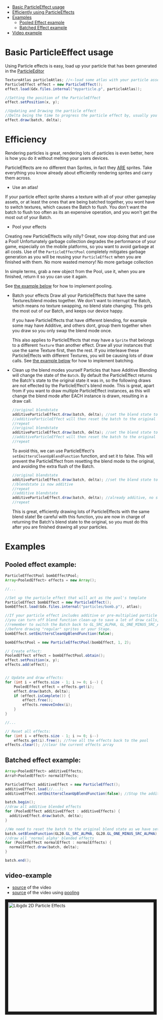 * [Basic ParticleEffect usage](#basic-particleeffect-usage)
* [Efficiently using ParticleEffects](#efficiency)
* [Examples](#examples)
  * [Pooled Effect example](#pooled-effect-example)
  * [Batched Effect example](#batched-effect-example)
* [Video example](#video-example)

# Basic ParticleEffect usage
Using Particle effects is easy, load up your particle that has been generated in the [ParticleEditor](https://github.com/libgdx/libgdx/wiki/2D-Particle-Editor)
```java
TextureAtlas particleAtlas; //<-load some atlas with your particle assets in
ParticleEffect effect = new ParticleEffect();
effect.load(Gdx.files.internal("myparticle.p", particleAtlas));

//Setting the position of the ParticleEffect
effect.setPosition(x, y);

//Updating and Drawing the particle effect
//Delta being the time to progress the particle effect by, usually you pass in Gdx.graphics.getDeltaTime();
effect.draw(batch, delta);

```

# Efficiency
Rendering particles is great, rendering lots of particles is even better, here is how you do it without melting your users devices.

ParticleEffects are no different than Sprites, in fact they [ARE](https://github.com/libgdx/libgdx/blob/master/gdx/src/com/badlogic/gdx/graphics/g2d/ParticleEmitter.java#L98) sprites.  Take everything you know already about efficiently rendering sprites and carry them across.  

 * Use an atlas!
 
 If your particle effect sprite shares a texture with all of your other gameplay assets, or at least the ones that are being batched together, you wont have to switch
 textures, which causes the Batch to flush.  You don't want the batch to flush too often as its an expensive operation, and you won't get the most out of your Batch.

 * Pool your effects

 Creating new ParticleEffects willy nilly? Great, now stop doing that and use a Pool! Unfortunately garbage collection degrades the performance of your game, especially on the mobile platforms, so you want to avoid garbage at all costs.  Use of the `ParticleEffectPool` completely mitigates garbage generation as you will be reusing your `ParticleEffect` when you are finished with them.  No more wasted memory! No more garbage collection

 In simple terms, grab a new object from the Pool, use it, when you are finished, return it so you can use it again.

 See [the example below](#pooled-effect-example) for how to implement pooling.
 
* Batch your effects
  Draw all your ParticleEffects that have the same Textures/blend modes together.  We don't want to interrupt the Batch, which means no texture swapping, no blend state changing. This gets the most out of our Batch, and keeps our device happy.

  If you have ParticleEffects that have different blending, for example some may have Additive, and others dont, group them together when you draw so you only swap the blend mode once.

  This also applies to ParticleEffects that may have a `Sprite` that belongs to a different `Texture` than another effect.  Draw all your instances that use the same Texture first, then the rest.  If you interleave these ParticleEffects with different Textures, you will be causing lots of draw calls.
  See [the example below](#batched-effect-example) for how to implement batching.

* Clean up the blend modes yourself
  Particles that have Additive Blending will change the state of the `Batch`. By default the ParticleEffect returns the Batch's state to the original state it was in, so the following draws are not effected by the ParticleEffect's blend mode.  This is great, apart from if you want to draw multiple ParticleEffect instances, as this will change the blend mode after EACH instance is drawn, resulting in a draw call.

  ```java
  //original blendstate
  additiveParticleEffect.draw(batch, delta); //set the blend state to additive, (flushes the batch)
  //additiveParticleEffect will then reset the batch to the original blend state (flushes the batch)
  //repeat
  //original blendstate
  additiveParticleEffect.draw(batch, delta); //set the blend state to additive, (flushes the batch)
  //additiveParticleEffect will then reset the batch to the original blend state (flushes the batch)
  //repeat
  ```

  To avoid this, we can use ParticleEffect's `setEmittersCleanUpBlendFunction` function, and set it to false.  This will prevent the ParticleEffect from resetting the blend mode to the original, and avoiding the extra flush of the Batch.

  ```java
  //original blendstate
  additiveParticleEffect.draw(batch, delta); //set the blend state to additive, (flushes the batch)
  //blendstate is now additive
  //repeat
  //additive blendstate
  additiveParticleEffect.draw(batch, delta); //already additive, no state change (no flush)
  //repeat
  ```

  This is great, efficiently drawing lots of ParticleEffects with the same blend state! Be careful with this function, you are now in charge of returning the Batch's blend state to the original, so you must do this after you are finished drawing all your particles.

# Examples
## Pooled effect example:
```java
ParticleEffectPool bombEffectPool;
Array<PooledEffect> effects = new Array();

//...

//Set up the particle effect that will act as the pool's template
ParticleEffect bombEffect = new ParticleEffect();
bombEffect.load(Gdx.files.internal("particles/bomb.p"), atlas);

//If your particle effect includes additive or pre-multiplied particle emitters
//you can turn off blend function clean-up to save a lot of draw calls, but
//remember to switch the Batch back to GL_SRC_ALPHA, GL_ONE_MINUS_SRC_ALPHA
//before drawing "regular" sprites or your Stage.
bombEffect.setEmittersCleanUpBlendFunction(false);

bombEffectPool = new ParticleEffectPool(bombEffect, 1, 2);

// Create effect:
PooledEffect effect = bombEffectPool.obtain();
effect.setPosition(x, y);
effects.add(effect);


// Update and draw effects:
for (int i = effects.size - 1; i >= 0; i--) {
	PooledEffect effect = effects.get(i);
	effect.draw(batch, delta);
	if (effect.isComplete()) {
		effect.free();
		effects.removeIndex(i);
	}
}

//...

// Reset all effects:
for (int i = effects.size - 1; i >= 0; i--)
    effects.get(i).free(); //free all the effects back to the pool
effects.clear(); //clear the current effects array
```

## Batched effect example:
```java
Array<PooledEffect> additiveEffects;
ArraY<PooledEffect> normalEffects;

ParticleEffect additiveEffect = new ParticleEffect();
additiveEffect.load(//...);
additiveEffect.setEmittersCleanUpBlendFunction(false); //Stop the additive effect restting the blend state

batch.begin();
//draw all additive blended effects
for (PooledEffect additiveEffect : additiveEffects) {
  additiveEffect.draw(batch, delta);
}

//We need to reset the batch to the original blend state as we have setEmittersCleanUpBlendFunction as false in additiveEffect
batch.setBlendFunction(GL20.GL_SRC_ALPHA, GL20.GL_ONE_MINUS_SRC_ALPHA);
//draw all 'normal alpha' blended effects
for (PooledEffect normalEffect : normalEffects) {
  normalEffect.draw(batch, delta);
}

batch.end();
```

## video-example

  * [source](https://bitbucket.org/dermetfan/somelibgdxtests/src/207cfc0a6123b48200d5cf721df222cbe7faf1be/src/net/dermetfan/someLibgdxTests/screens/ParticleEffectsTutorial.java?at=default) of the video
  * [source](https://bitbucket.org/dermetfan/somelibgdxtests/src/4582a1bf94bded4f30df47b9195d1ae14728b847/src/net/dermetfan/someLibgdxTests/screens/ParticleEffectsTutorial.java?at=default) of the video using [pooling](https://www.youtube.com/watch?v=3OwIiELYa70)

<a href="http://www.youtube.com/watch?feature=player_embedded&v=LCLa-rgR_MA
" target="_blank"><img src="http://img.youtube.com/vi/LCLa-rgR_MA/0.jpg" 
alt="Libgdx 2D Particle Effects" width="480" height="360" border="10" /></a>